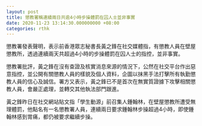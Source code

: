 ```yaml
---
layout: post
title: 懲教署稱連續兩日共逾4小時步操體罰在囚人士並非事實
date: 2020-11-23 13:14:30.000000000 +08:00
categories: rthk
---
```


懲教署發表聲明，表示前香港眾志秘書長黃之鋒在社交媒體指，有懲教人員在壁屋懲教所，透過連續兩天共超過4小時的步操體罰在囚人士的指控，並非事實。

懲教署批評，黃之鋒在沒有查證及核實消息來源的情況下，公然在社交平台作出惡意指控，並公開有關懲教人員的樣貌及個人資料，企圖以抹黑手法打擊所有執勤懲教人員的信心及誠信。署方又表示，黃之鋒已不是首次在無實質證據下攻擊相關懲教人員，會嚴正處理，並轉交其他執法部門跟進。

黃之鋒昨日在社交網站貼文指「學生動源」前召集人鍾翰林，在壁屋懲教所遭受無理體罰，他點名有一名懲教署人員，連續兩日要求鍾翰林步操超過4小時，即使鍾翰林感到胃痛，都仍被要求繼續步操。
